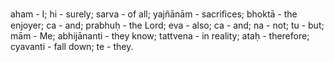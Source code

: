 aham - I; hi - surely; sarva - of all; yajñānām - sacriﬁces; bhoktā - the enjoyer; ca - and; prabhuḥ - the Lord; eva - also; ca - and; na - not; tu - but; mām - Me; abhijānanti - they know; tattvena - in reality; ataḥ - therefore; cyavanti - fall down; te - they.